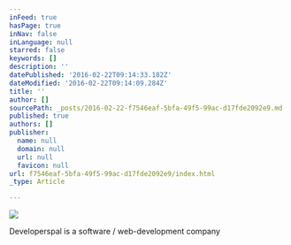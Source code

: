 ```yaml
---
inFeed: true
hasPage: true
inNav: false
inLanguage: null
starred: false
keywords: []
description: ''
datePublished: '2016-02-22T09:14:33.182Z'
dateModified: '2016-02-22T09:14:09.284Z'
title: ''
author: []
sourcePath: _posts/2016-02-22-f7546eaf-5bfa-49f5-99ac-d17fde2092e9.md
published: true
authors: []
publisher:
  name: null
  domain: null
  url: null
  favicon: null
url: f7546eaf-5bfa-49f5-99ac-d17fde2092e9/index.html
_type: Article

---
```

![](https://the-grid-user-content.s3-us-west-2.amazonaws.com/4525e91e-1a06-4a9e-8a8f-04a29141dbf5.png)

Developerspal is a software / web-development company